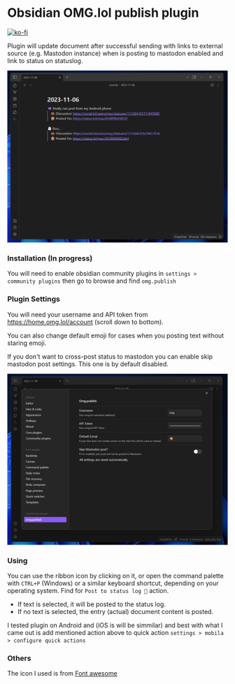 # Obsidian OMG.lol publish plugin

[![ko-fi](https://ko-fi.com/img/githubbutton_sm.svg)](https://ko-fi.com/D1D5DMOTA)

Plugin will update document after successful sending with links to external source (e.g. Mastodon instance) when is posting to mastodon enabled and link to status on statuslog.

![](screenshot1.png)

### Installation (In progress)

You will need to enable obsidian community plugins in `settings > community plugins` then go to browse and find `omg.publish`

### Plugin Settings

You will need your username and API token from https://home.omg.lol/account (scroll down to bottom). 

You can also change default emoji for cases when you posting text without staring emoji.

If you don't want to cross-post status to mastodon you can enable skip mastodon post settings. This one is by default disabled.

![](screenshot2.png)

### Using

You can use the ribbon icon by clicking on it, or open the command palette with `CTRL+P` (Windows) or a similar keyboard shortcut, depending on your operating system. Find for `Post to status log 🤣` action.

- If text is selected, it will be posted to the status log.
- If no text is selected, the entry (actual) document content is posted.

I tested plugin on Android and (iOS is will be simmilar) and best with what I came out is add mentioned action above to quick action `settings > mobila > configure quick actions`

### Others

The icon I used is from [Font awesome](https://fontawesome.com/icons/face-grin-tears?f=classic&s=regular)